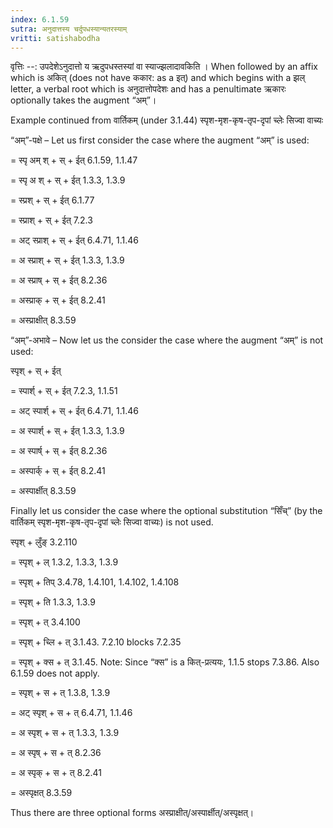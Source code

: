 ```yaml
---
index: 6.1.59
sutra: अनुदात्तस्य चर्दुपधस्यान्यतरस्याम्
vritti: satishabodha
---
```



वृत्तिः --: उपदेशेऽनुदात्तो य ऋदुपधस्तस्यां वा स्याज्झलादावकिति । When followed by an affix which is अकित् (does not have ककार: as a इत्) and which begins with a झल् letter, a verbal root which is अनुदात्तोपदेशः and has a penultimate ऋकारः optionally takes the augment “अम्”।


Example continued from वार्तिकम् (under 3.1.44) स्पृश-मृश-कृष-तृप-दृपां च्लेः सिज्वा वाच्यः


“अम्”-पक्षे – Let us first consider the case where the augment “अम्” is used:

= स्पृ अम् श् + स् + ईत् 6.1.59, 1.1.47

= स्पृ अ श् + स् + ईत् 1.3.3, 1.3.9

= स्प्रश् + स् + ईत् 6.1.77

= स्प्राश् + स् + ईत् 7.2.3

= अट् स्प्राश् + स् + ईत् 6.4.71, 1.1.46

= अ स्प्राश् + स् + ईत् 1.3.3, 1.3.9

= अ स्प्राष् + स् + ईत् 8.2.36

= अस्प्राक् + स् + ईत् 8.2.41

= अस्प्राक्षीत् 8.3.59


“अम्”-अभावे – Now let us the consider the case where the augment “अम्” is not used:


स्पृश् + स् + ईत्

= स्पार्श् + स् + ईत् 7.2.3, 1.1.51

= अट् स्पार्श् + स् + ईत् 6.4.71, 1.1.46

= अ स्पार्श् + स् + ईत् 1.3.3, 1.3.9

= अ स्पार्ष् + स् + ईत् 8.2.36

= अस्पार्क् + स् + ईत् 8.2.41

= अस्पार्क्षीत् 8.3.59


Finally let us consider the case where the optional substitution “सिँच्” (by the वार्तिकम् स्पृश-मृश-कृष-तृप-दृपां च्लेः सिज्वा वाच्यः) is not used.


स्पृश् + लुँङ् 3.2.110

= स्पृश् + ल् 1.3.2, 1.3.3, 1.3.9

= स्पृश् + तिप् 3.4.78, 1.4.101, 1.4.102, 1.4.108

= स्पृश् + ति 1.3.3, 1.3.9

= स्पृश् + त् 3.4.100

= स्पृश् + च्लि + त् 3.1.43. 7.2.10 blocks 7.2.35

= स्पृश् + क्स + त् 3.1.45. Note: Since “क्स” is a कित्-प्रत्ययः, 1.1.5 stops 7.3.86. Also 6.1.59 does not apply.

= स्पृश् + स + त् 1.3.8, 1.3.9

= अट् स्पृश् + स + त् 6.4.71, 1.1.46

= अ स्पृश् + स + त् 1.3.3, 1.3.9

= अ स्पृष् + स + त् 8.2.36

= अ स्पृक् + स + त् 8.2.41

= अस्पृक्षत् 8.3.59


Thus there are three optional forms अस्प्राक्षीत्/अस्पार्क्षीत्/अस्पृक्षत्।

